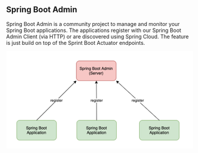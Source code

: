 ## Spring Boot Admin ##
Spring Boot Admin is a community project to manage and monitor your Spring Boot applications.
The applications register with our Spring Boot Admin Client (via HTTP) or are discovered using Spring Cloud.
The feature is just build on top of the Sprint Boot Actuator endpoints.

![picture](structure.png)